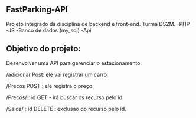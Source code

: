 ## FastParking-API 

Projeto integrado da disciplina de backend e front-end. Turma DS2M.
-PHP
-JS
-Banco de dados (my_sql)
-Api

## Objetivo do projeto:
Desenvolver uma API para gerenciar o estacionamento.

/adicionar Post: ele vai registrar um carro

/Precos POST : ele registra o preço

/Precos/ : id GET - irá buscar os recurso pelo id

/Saida/ : id DELETE : exclusão do recurso pelo id.